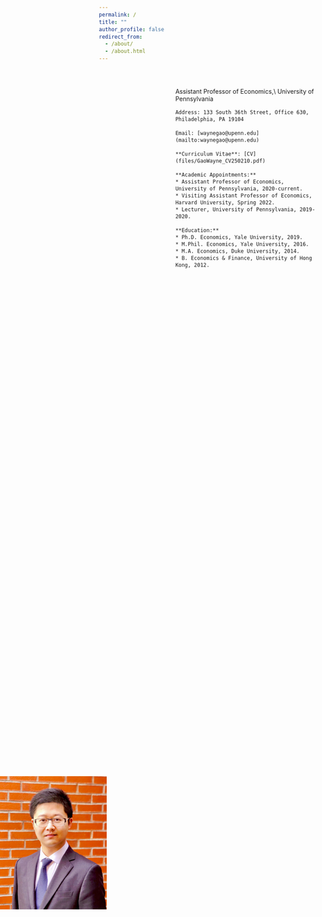 ```yaml
---
permalink: /
title: ""
author_profile: false
redirect_from: 
  - /about/
  - /about.html
---
```


<div style="display: flex;">
  <div style="flex: 1; position: fixed; left: 0; top: 50%; transform: translateY(-50%);">
    <img src="images/BrickLargeS.jpg" alt="Profile Image" style="width:30%;">
  </div>
  <div style="flex: 2; margin-left: 35%;">
    <p>&nbsp;</p>
    Assistant Professor of Economics,\
    University of Pennsylvania

    Address: 133 South 36th Street, Office 630, Philadelphia, PA 19104

    Email: [waynegao@upenn.edu](mailto:waynegao@upenn.edu)

    **Curriculum Vitae**: [CV](files/GaoWayne_CV250210.pdf)

    **Academic Appointments:**
    * Assistant Professor of Economics, University of Pennsylvania, 2020-current.
    * Visiting Assistant Professor of Economics, Harvard University, Spring 2022.
    * Lecturer, University of Pennsylvania, 2019-2020.

    **Education:**
    * Ph.D. Economics, Yale University, 2019.​
    * M.Phil. Economics, Yale University, 2016.
    * M.A. Economics, Duke University, 2014.
    * B. Economics & Finance, University of Hong Kong, 2012.
  </div>
</div>
